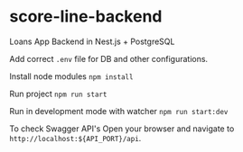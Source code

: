 # score-line-backend

Loans App Backend in Nest.js + PostgreSQL

Add correct `.env` file for DB and other configurations.

Install node modules
`npm install`

Run project
`npm run start`

Run in development mode with watcher
`npm run start:dev`

To check Swagger API's Open your browser and navigate to
`http://localhost:${API_PORT}/api`.
